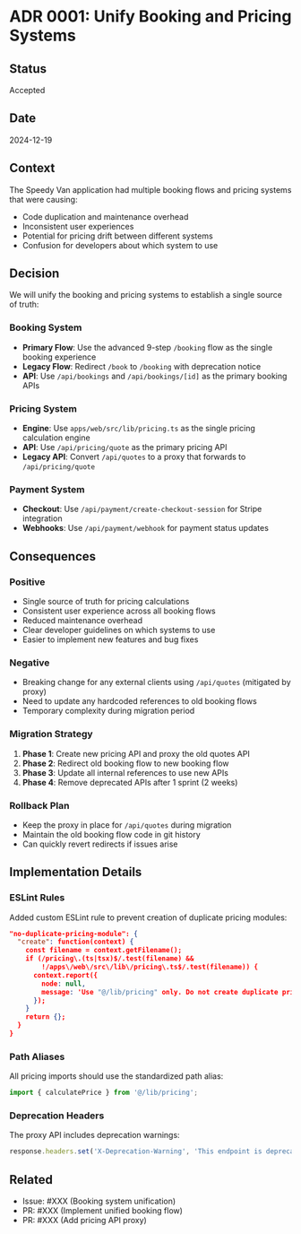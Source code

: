 # ADR 0001: Unify Booking and Pricing Systems

## Status
Accepted

## Date
2024-12-19

## Context
The Speedy Van application had multiple booking flows and pricing systems that were causing:
- Code duplication and maintenance overhead
- Inconsistent user experiences
- Potential for pricing drift between different systems
- Confusion for developers about which system to use

## Decision
We will unify the booking and pricing systems to establish a single source of truth:

### Booking System
- **Primary Flow**: Use the advanced 9-step `/booking` flow as the single booking experience
- **Legacy Flow**: Redirect `/book` to `/booking` with deprecation notice
- **API**: Use `/api/bookings` and `/api/bookings/[id]` as the primary booking APIs

### Pricing System
- **Engine**: Use `apps/web/src/lib/pricing.ts` as the single pricing calculation engine
- **API**: Use `/api/pricing/quote` as the primary pricing API
- **Legacy API**: Convert `/api/quotes` to a proxy that forwards to `/api/pricing/quote`

### Payment System
- **Checkout**: Use `/api/payment/create-checkout-session` for Stripe integration
- **Webhooks**: Use `/api/payment/webhook` for payment status updates

## Consequences

### Positive
- Single source of truth for pricing calculations
- Consistent user experience across all booking flows
- Reduced maintenance overhead
- Clear developer guidelines on which systems to use
- Easier to implement new features and bug fixes

### Negative
- Breaking change for any external clients using `/api/quotes` (mitigated by proxy)
- Need to update any hardcoded references to old booking flows
- Temporary complexity during migration period

### Migration Strategy
1. **Phase 1**: Create new pricing API and proxy the old quotes API
2. **Phase 2**: Redirect old booking flow to new booking flow
3. **Phase 3**: Update all internal references to use new APIs
4. **Phase 4**: Remove deprecated APIs after 1 sprint (2 weeks)

### Rollback Plan
- Keep the proxy in place for `/api/quotes` during migration
- Maintain the old booking flow code in git history
- Can quickly revert redirects if issues arise

## Implementation Details

### ESLint Rules
Added custom ESLint rule to prevent creation of duplicate pricing modules:
```json
"no-duplicate-pricing-module": {
  "create": function(context) {
    const filename = context.getFilename();
    if (/pricing\.(ts|tsx)$/.test(filename) &&
        !/apps\/web\/src\/lib\/pricing\.ts$/.test(filename)) {
      context.report({ 
        node: null, 
        message: 'Use "@/lib/pricing" only. Do not create duplicate pricing modules.' 
      });
    }
    return {};
  }
}
```

### Path Aliases
All pricing imports should use the standardized path alias:
```typescript
import { calculatePrice } from '@/lib/pricing';
```

### Deprecation Headers
The proxy API includes deprecation warnings:
```typescript
response.headers.set('X-Deprecation-Warning', 'This endpoint is deprecated. Use /api/pricing/quote instead.');
```

## Related
- Issue: #XXX (Booking system unification)
- PR: #XXX (Implement unified booking flow)
- PR: #XXX (Add pricing API proxy)
